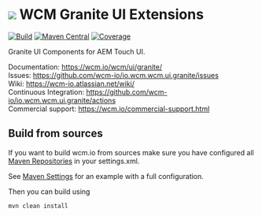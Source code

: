 <img src="https://wcm.io/images/favicon-16@2x.png"/> WCM Granite UI Extensions
======
[![Build](https://github.com/wcm-io/io.wcm.wcm.ui.granite/workflows/Build/badge.svg?branch=develop)](https://github.com/wcm-io/io.wcm.wcm.ui.granite/actions?query=workflow%3ABuild+branch%3Adevelop)
[![Maven Central](https://img.shields.io/maven-central/v/io.wcm/io.wcm.wcm.ui.granite)](https://repo1.maven.org/maven2/io/wcm/io.wcm.wcm.ui.granite/)
[![Coverage](https://sonarcloud.io/api/project_badges/measure?project=wcm-io_io.wcm.wcm.ui.granite&metric=coverage)](https://sonarcloud.io/summary/new_code?id=wcm-io_io.wcm.wcm.ui.granite)

Granite UI Components for AEM Touch UI.

Documentation: https://wcm.io/wcm/ui/granite/<br/>
Issues: https://github.com/wcm-io/io.wcm.wcm.ui.granite/issues<br/>
Wiki: https://wcm-io.atlassian.net/wiki/<br/>
Continuous Integration: https://github.com/wcm-io/io.wcm.wcm.ui.granite/actions<br/>
Commercial support: https://wcm.io/commercial-support.html


## Build from sources

If you want to build wcm.io from sources make sure you have configured all [Maven Repositories](https://wcm.io/maven.html) in your settings.xml.

See [Maven Settings](https://github.com/wcm-io/io.wcm.wcm.ui.granite/blob/develop/.maven-settings.xml) for an example with a full configuration.

Then you can build using

```
mvn clean install
```
